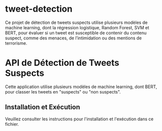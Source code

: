 # tweet-detection
Ce projet de détection de tweets suspects utilise plusieurs modèles de machine learning, dont la régression logistique, Random Forest, SVM et BERT, pour évaluer si un tweet est susceptible de contenir du contenu suspect, comme des menaces, de l’intimidation ou des mentions de terrorisme.
# API de Détection de Tweets Suspects
Cette application utilise plusieurs modèles de machine learning, dont BERT, pour classer les tweets en "suspects" ou "non suspects".
## Installation et Exécution
Veuillez consulter les instructions pour l'installation et l'exécution dans ce fichier.

